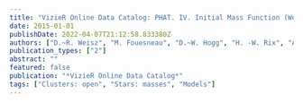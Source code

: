 ```yaml
---
title: "VizieR Online Data Catalog: PHAT. IV. Initial Mass Function (Weisz+, 2013)"
date: 2015-01-01
publishDate: 2022-04-07T21:12:58.833380Z
authors: ["D.~R. Weisz", "M. Fouesneau", "D.~W. Hogg", "H. -W. Rix", "A.~E. Dolphin", "J.~J. Dalcanton", "D.~T. Foreman-Mackey", "D. Lang", "L.~C. Johnson", "L.~C. Beerman", "E.~F. Bell", "K.~D. Gordon", "D. Gouliermis", "J.~S. Kalirai", "E.~D. Skillman", "B.~F. Williams"]
publication_types: ["2"]
abstract: ""
featured: false
publication: "*VizieR Online Data Catalog*"
tags: ["Clusters: open", "Stars: masses", "Models"]
---
```


